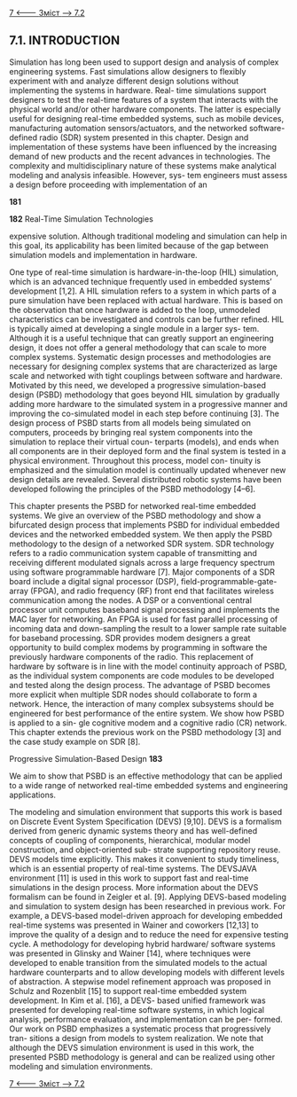 [7 <--- ](7.md) [   Зміст   ](README.md) [--> 7.2](7_2.md)

## 7.1. INTRODUCTION

Simulation has long been used to support design and analysis of complex engineering systems. Fast simulations allow designers to flexibly experiment with and analyze different design solutions without implementing the systems in hardware. Real- time simulations support designers to test the real-time features of a system that interacts with the physical world and/or other hardware components. The latter is especially useful for designing real-time embedded systems, such as mobile devices, manufacturing automation sensors/actuators, and the networked software-defined radio (SDR) system presented in this chapter. Design and implementation of these systems have been influenced by the increasing demand of new products and the recent advances in technologies. The complexity and multidisciplinary nature of these systems make analytical modeling and analysis infeasible. However, sys- tem engineers must assess a design before proceeding with implementation of an

**181**



**182**                             Real-Time Simulation Technologies

 

expensive solution. Although traditional modeling and simulation can help in this goal, its applicability has been limited because of the gap between simulation models and implementation in hardware.

One type of real-time simulation is hardware-in-the-loop (HIL) simulation, which is an advanced technique frequently used in embedded systems’ development [1,2]. A HIL simulation refers to a system in which parts of a pure simulation have been replaced with actual hardware. This is based on the observation that once hardware is added to the loop, unmodeled characteristics can be investigated and controls can be further refined. HIL is typically aimed at developing a single module in a larger sys- tem. Although it is a useful technique that can greatly support an engineering design, it does not offer a general methodology that can scale to more complex systems. Systematic design processes and methodologies are necessary for designing complex systems that are characterized as large scale and networked with tight couplings between software and hardware. Motivated by this need, we developed a progressive simulation-based design (PSBD) methodology that goes beyond HIL simulation by gradually adding more hardware to the simulated system in a progressive manner and improving the co-simulated model in each step before continuing [3]. The design process of PSBD starts from all models being simulated on computers, proceeds by bringing real system components into the simulation to replace their virtual coun- terparts (models), and ends when all components are in their deployed form and the final system is tested in a physical environment. Throughout this process, model con- tinuity is emphasized and the simulation model is continually updated whenever new design details are revealed. Several distributed robotic systems have been developed following the principles of the PSBD methodology [4–6].

This chapter presents the PSBD for networked real-time embedded systems. We give an overview of the PSBD methodology and show a bifurcated design process that implements PSBD for individual embedded devices and the networked embedded system. We then apply the PSBD methodology to the design of a networked SDR system. SDR technology refers to a radio communication system capable of transmitting and receiving different modulated signals across a large frequency spectrum using software programmable hardware [7]. Major components of a SDR board include a digital signal processor (DSP), field-programmable-gate-array (FPGA), and radio frequency (RF) front end that facilitates wireless communication among the nodes. A DSP or a conventional central processor unit computes baseband signal processing and implements the MAC layer for networking. An FPGA is used for fast parallel processing of incoming data and down-sampling the result to a lower sample rate suitable for baseband processing. SDR provides modem designers a great opportunity to build complex modems by programming in software the previously hardware components of the radio. This replacement of hardware by software is in line with the model continuity approach of PSBD, as the individual system components are code modules to be developed and tested along the design process. The advantage of PSBD becomes more explicit when multiple SDR nodes should collaborate to form a network. Hence, the interaction of many complex subsystems should be engineered for best performance of the entire system. We show how PSBD is applied to a sin- gle cognitive modem and a cognitive radio (CR) network. This chapter extends the previous work on the PSBD methodology [3] and the case study example on SDR [8].



Progressive Simulation-Based Design                            **183**

 

We aim to show that PSBD is an effective methodology that can be applied to a wide range of networked real-time embedded systems and engineering applications.

The modeling and simulation environment that supports this work is based on Discrete Event System Specification (DEVS) [9,10]. DEVS is a formalism derived from generic dynamic systems theory and has well-defined concepts of coupling of components, hierarchical, modular model construction, and object-oriented sub- strate supporting repository reuse. DEVS models time explicitly. This makes it convenient to study timeliness, which is an essential property of real-time systems. The DEVSJAVA environment [11] is used in this work to support fast and real-time simulations in the design process. More information about the DEVS formalism can be found in Zeigler et al. [9]. Applying DEVS-based modeling and simulation to system design has been researched in previous work. For example, a DEVS-based model-driven approach for developing embedded real-time systems was presented in Wainer and coworkers [12,13] to improve the quality of a design and to reduce the need for expensive testing cycle. A methodology for developing hybrid hardware/ software systems was presented in Glinsky and Wainer [14], where techniques were developed to enable transition from the simulated models to the actual hardware counterparts and to allow developing models with different levels of abstraction. A stepwise model refinement approach was proposed in Schulz and Rozenblit [15] to support real-time embedded system development. In Kim et al. [16], a DEVS- based unified framework was presented for developing real-time software systems, in which logical analysis, performance evaluation, and implementation can be per- formed. Our work on PSBD emphasizes a systematic process that progressively tran- sitions a design from models to system realization. We note that although the DEVS simulation environment is used in this work, the presented PSBD methodology is general and can be realized using other modeling and simulation environments.

[7 <--- ](7.md) [   Зміст   ](README.md) [--> 7.2](7_2.md)